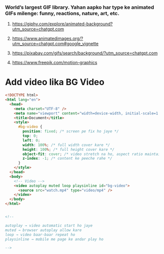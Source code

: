 ### World’s largest GIF library. Yahan aapko har type ke animated GIFs milenge: funny, reactions, nature, art, etc.

1. https://giphy.com/explore/animated-background?utm_source=chatgpt.com

2. https://www.animatedimages.org/?utm_source=chatgpt.com#google_vignette

3. https://pixabay.com/gifs/search/background/?utm_source=chatgpt.com

4. https://www.freepik.com/motion-graphics

# Add video lika BG Video

```html
<!DOCTYPE html>
<html lang="en">
  <head>
    <meta charset="UTF-8" />
    <meta name="viewport" content="width=device-width, initial-scale=1.0" />
    <title>Document</title>
    <style>
      #bg-video {
        position: fixed; /* screen pe fix ho jaye */
        top: 0;
        left: 0;
        width: 100%; /* full width cover kare */
        height: 100%; /* full height cover kare */
        object-fit: cover; /* video stretch na ho, aspect ratio maintain ho */
        z-index: -1; /* content ke peeche rahe */
      }
    </style>
  </head>
  <body>
    <!-- Video -->
    <video autoplay muted loop playsinline id="bg-video">
      <source src="watch.mp4" type="video/mp4" />
    </video>
  </body>
</html>


<!--

autoplay → video automatic start ho jaye
muted → browser autoplay allow kare
loop → video baar-baar repeat ho
playsinline → mobile me page ke andar play ho

-->
```
